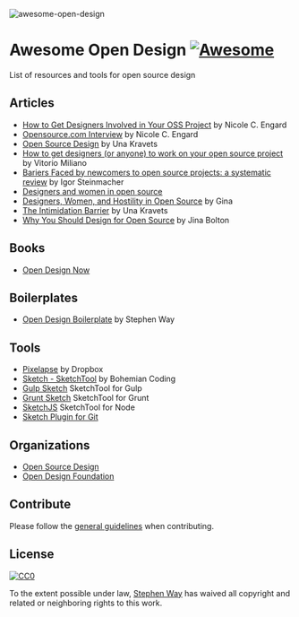 ![awesome-open-design](https://cloud.githubusercontent.com/assets/38894/12370870/2a7726fa-bbd6-11e5-97ad-e62fdcffdd4b.png)

# Awesome Open Design [![Awesome](https://cdn.rawgit.com/sindresorhus/awesome/d7305f38d29fed78fa85652e3a63e154dd8e8829/media/badge.svg)](https://github.com/sindresorhus/awesome)
List of resources and tools for open source design

## Articles
* [How to Get Designers Involved in Your OSS Project](https://opensource.com/life/15/7/get-designers-involved-software-project) by Nicole C. Engard
* [Opensource.com Interview](https://opensource.com/business/15/7/interview-una-kravets-ibm) by Nicole C. Engard
* [Open Source Design](http://una.im/open-source-design) by Una Kravets
* [How to get designers (or anyone) to work on your open source project](http://opendesign.foundation/articles/import-designers/) by Vitorio Miliano
* [Bariers Faced by newcomers to open source projects: a systematic review](http://www.academia.edu/6537077/Barriers_faced_by_newcomers_to_open_source_projects_a_systematic_review) by Igor Steinmacher
* [Designers and women in open source](http://old.vi.to/designers-and-women-in-open-source.html)
* [Designers, Women, and Hostility in Open Source](http://smarterware.org/2011/03/designers-women-and-hostility-in-open-source/) by Gina
* [The Intimidation Barrier](http://opendesign.foundation/articles/barriers-for-designers/) by Una Kravets
* [Why You Should Design for Open Source](https://24ways.org/2014/why-you-should-design-for-open-source/) by Jina Bolton

## Books
* [Open Design Now](http://opendesignnow.org/)

## Boilerplates
* [Open Design Boilerplate](https://github.com/stephenway/open-design-boilerplate) by Stephen Way

## Tools
* [Pixelapse](http://pixelapse.com) by Dropbox
* [Sketch - SketchTool](http://www.sketchapp.com/tool/) by Bohemian Coding
* [Gulp Sketch](https://github.com/cognitom/gulp-sketch) SketchTool for Gulp
* [Grunt Sketch](https://github.com/CodeCatalyst/grunt-sketch) SketchTool for Grunt
* [SketchJS](https://github.com/iDuuck/sketchjs) SketchTool for Node
* [Sketch Plugin for Git](https://github.com/mathieudutour/git-sketch-plugin)

## Organizations
* [Open Source Design](http://opensourcedesign.net/)
* [Open Design Foundation](http://opendesign.foundation/)

## Contribute
Please follow the [general guidelines](https://github.com/sindresorhus/awesome/blob/master/contributing.md) when contributing.

## License

[![CC0](https://i.creativecommons.org/p/zero/1.0/88x31.png)](https://creativecommons.org/publicdomain/zero/1.0/)

To the extent possible under law, [Stephen Way](http://stephenway.net) has waived all copyright and related or neighboring rights to this work.
